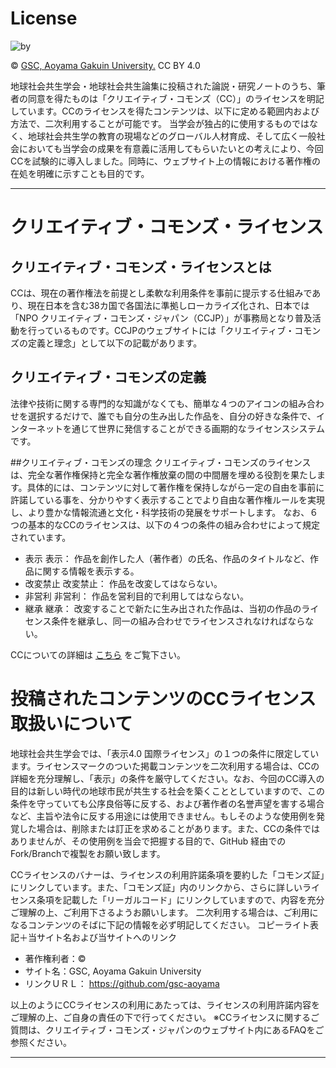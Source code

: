 # License

![by](https://cloud.githubusercontent.com/assets/416977/24732870/da23585c-1aae-11e7-8f1a-ebfc5ce8fb75.png)


© [GSC, Aoyama Gakuin University.](https://github.com/gsc-aoyama) CC BY 4.0

地球社会共生学会・地球社会共生論集に投稿された論説・研究ノートのうち、筆者の同意を得たものは「クリエイティブ・コモンズ（CC）」のライセンスを明記しています。CCのライセンスを得たコンテンツは、以下に定める範囲内および方法で、二次利用することが可能です。 当学会が独占的に使用するものではなく、地球社会共生学の教育の現場などのグローバル人材育成、そして広く一般社会においても当学会の成果を有意義に活用してもらいたいとの考えにより、今回CCを試験的に導入しました。同時に、ウェブサイト上の情報における著作権の在処を明確に示すことも目的です。

---

# クリエイティブ・コモンズ・ライセンス
## クリエイティブ・コモンズ・ライセンスとは
CCは、現在の著作権法を前提とし柔軟な利用条件を事前に提示する仕組みであり、現在日本を含む38カ国で各国法に準拠しローカライズ化され、日本では「NPO クリエイティブ・コモンズ・ジャパン（CCJP）」が事務局となり普及活動を行っているものです。CCJPのウェブサイトには「クリエイティブ・コモンズの定義と理念」として以下の記載があります。

## クリエイティブ・コモンズの定義
法律や技術に関する専門的な知識がなくても、簡単な４つのアイコンの組み合わせを選択するだけで、誰でも自分の生み出した作品を、自分の好きな条件で、インターネットを通じて世界に発信することができる画期的なライセンスシステムです。

##クリエイティブ・コモンズの理念
クリエイティブ・コモンズのライセンスは、完全な著作権保持と完全な著作権放棄の間の中間層を埋める役割を果たします。具体的には、コンテンツに対して著作権を保持しながら一定の自由を事前に許諾している事を、分かりやすく表示することでより自由な著作権ルールを実現し、より豊かな情報流通と文化・科学技術の発展をサポートします。
なお、６つの基本的なCCのライセンスは、以下の４つの条件の組み合わせによって規定されています。
- 表示	表示：	作品を創作した人（著作者）の氏名、作品のタイトルなど、作品に関する情報を表示する。
- 改変禁止	改変禁止：	作品を改変してはならない。
- 非営利	非営利：	作品を営利目的で利用してはならない。
- 継承	継承：	改変することで新たに生み出された作品は、当初の作品のライセンス条件を継承し、同一の組み合わせでライセンスされなければならない。

CCについての詳細は [こちら](http://creativecommons.jp/) をご覧下さい。


# 投稿されたコンテンツのCCライセンス取扱いについて

地球社会共生学会では、「表示4.0 国際ライセンス」の１つの条件に限定しています。ライセンスマークのついた掲載コンテンツを二次利用する場合は、CCの詳細を充分理解し、「表示」の条件を厳守してください。なお、今回のCC導入の目的は新しい時代の地球市民が共生する社会を築くこととしていますので、この条件を守っていても公序良俗等に反する、および著作者の名誉声望を害する場合など、主旨や法令に反する用途には使用できません。もしそのような使用例を発覚した場合は、削除または訂正を求めることがあります。また、CCの条件ではありませんが、その使用例を当会で把握する目的で、GitHub 経由でのFork/Branchで複製をお願い致します。

CCライセンスのバナーは、ライセンスの利用許諾条項を要約した「コモンズ証」にリンクしています。また、「コモンズ証」内のリンクから、さらに詳しいライセンス条項を記載した「リーガルコード」にリンクしていますので、内容を充分ご理解の上、ご利用下さるようお願いします。
二次利用する場合は、ご利用になるコンテンツのそばに下記の情報を必ず明記してください。
コピーライト表記＋当サイト名および当サイトへのリンク
- 著作権利者：©
- サイト名：GSC, Aoyama Gakuin University
- リンクＵＲＬ： https://github.com/gsc-aoyama

以上のようにCCライセンスの利用にあたっては、ライセンスの利用許諾内容をご理解の上、ご自身の責任の下で行ってください。
※CCライセンスに関するご質問は、クリエイティブ・コモンズ・ジャパンのウェブサイト内にあるFAQをご参照ください。

---
